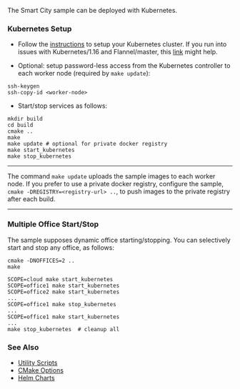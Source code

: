 
The Smart City sample can be deployed with Kubernetes. 

### Kubernetes Setup

- Follow the [instructions](https://kubernetes.io/docs/setup) to setup your Kubernetes cluster. If you run into issues with Kubernetes/1.16 and Flannel/master, this [link](https://stackoverflow.com/questions/58024643/kubernetes-master-node-not-ready-state) might help.

- Optional: setup password-less access from the Kubernetes controller to each worker node (required by ```make update```):   

```
ssh-keygen
ssh-copy-id <worker-node>
```

- Start/stop services as follows:   

```
mkdir build
cd build
cmake ..
make
make update # optional for private docker registry
make start_kubernetes
make stop_kubernetes
```

---

The command ```make update``` uploads the sample images to each worker node. If you prefer to use a private docker registry, configure the sample, `cmake -DREGISTRY=<registry-url> ..`, to push images to the private registry after each build.  

---

### Multiple Office Start/Stop

The sample supposes dynamic office starting/stopping. You can selectively start and stop any office, as follows:

```
cmake -DNOFFICES=2 ..
make

SCOPE=cloud make start_kubernetes
SCOPE=office1 make start_kubernetes
SCOPE=office2 make start_kubernetes
...
SCOPE=office1 make stop_kubernetes
...
SCOPE=office1 make start_kubernetes
...
make stop_kubernetes  # cleanup all
```

### See Also 

- [Utility Scripts](../../doc/script.md)   
- [CMake Options](../../doc/cmake.md)
- [Helm Charts](helm/smtc/README.md)

